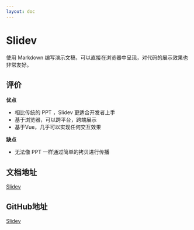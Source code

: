 ```yaml
---
layout: doc
---
```


# Slidev

使用 Markdown 编写演示文稿，可以直接在浏览器中呈现，对代码的展示效果也非常友好。

## 评价

**优点**
- 相比传统的 PPT ，Slidev 更适合开发者上手 
- 基于浏览器，可以跨平台，跨端展示
- 基于Vue，几乎可以实现任何交互效果

**缺点**
- 无法像 PPT 一样通过简单的拷贝进行传播

## 文档地址

[Slidev](https://sli.dev/)

## GitHub地址

[Slidev](https://github.com/slidevjs/slidev)